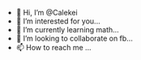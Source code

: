 - 👋 Hi, I’m @Calekei
- 👀 I’m interested for you...
- 🌱 I’m currently learning math...
- 💞️ I’m looking to collaborate on fb...
- 📫 How to reach me ...

<!---
Calekei/Calekei is a ✨ special ✨ repository because its `README.md` (this file) appears on your GitHub profile.
You can click the Preview link to take a look at your changes.
--->
